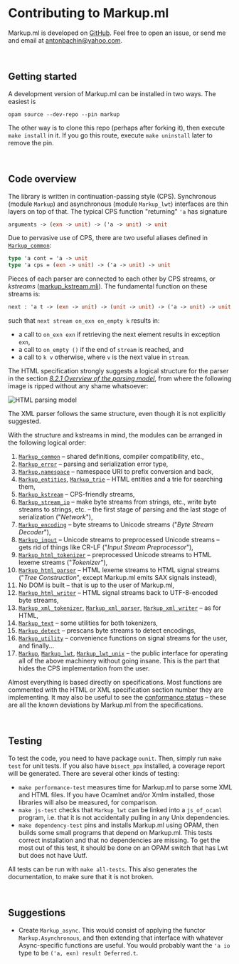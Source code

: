 # Contributing to Markup.ml

Markup.ml is developed on [GitHub][repo]. Feel free to open an issue, or send me
and email at [antonbachin@yahoo.com][email].

[repo]:    https://github.com/aantron/markup.ml
[email]:   mailto:antonbachin@yahoo.com

<br/>

## Getting started

A development version of Markup.ml can be installed in two ways. The easiest is

```
opam source --dev-repo --pin markup
```

The other way is to clone this repo (perhaps after forking it), then execute
`make install` in it. If you go this route, execute `make uninstall` later to
remove the pin.

<br/>

## Code overview

The library is written in continuation-passing style (CPS). Synchronous (module
`Markup`) and asynchronous (module `Markup_lwt`) interfaces are thin layers on
top of that. The typical CPS function "returning" `'a` has signature

```ocaml
arguments -> (exn -> unit) -> ('a -> unit) -> unit
```

Due to pervasive use of CPS, there are two useful aliases defined in
[`Markup_common`][common]:

```ocaml
type 'a cont = 'a -> unit
type 'a cps = (exn -> unit) -> ('a -> unit) -> unit
```

Pieces of each parser are connected to each other by CPS streams, or *kstreams*
([markup_kstream.mli][kstream]). The fundamental function on these streams is:

```ocaml
next : 'a t -> (exn -> unit) -> (unit -> unit) -> ('a -> unit) -> unit
```

such that `next stream on_exn on_empty k` results in:

- a call to `on_exn exn` if retrieving the next element results in exception
  `exn`,
- a call to `on_empty ()` if the end of `stream` is reached, and
- a call to `k v` otherwise, where `v` is the next value in `stream`.

The HTML specification strongly suggests a logical structure for the parser in
the section [*8.2.1 Overview of the parsing model*][model], from where the
following image is ripped without any shame whatsoever:

![HTML parsing model][model-img]

[model]: https://www.w3.org/TR/html5/syntax.html#overview-of-the-parsing-model
[model-img]: https://www.w3.org/TR/html5/images/parsing-model-overview.svg

The XML parser follows the same structure, even though it is not explicitly
suggested.

With the structure and kstreams in mind, the modules can be arranged in the
following logical order:

1.  [`Markup_common`][common] – shared definitions, compiler compatibility,
    etc.,
2.  [`Markup_error`][error] – parsing and serialization error type,
3.  [`Markup.namespace`][namespace] – namespace URI to prefix conversion and
    back,
4.  [`Markup_entities`][entities], [`Markup_trie`][trie] – HTML entities and a
    trie for searching them,
5.  [`Markup_kstream`][kstream] – CPS-friendly streams,
6.  [`Markup_stream_io`][stream_io] – make byte streams from strings, etc.,
    write byte streams to strings, etc. – the first stage of parsing and the
    last stage of serialization ("*Network*"),
7.  [`Markup_encoding`][encoding] – byte streams to Unicode streams ("*Byte
    Stream Decoder*"),
8.  [`Markup_input`][input] – Unicode streams to preprocessed Unicode streams –
    gets rid of things like CR-LF ("*Input Stream Preprocessor*"),
9.  [`Markup_html_tokenizer`][html_tokenizer] – preprocessed Unicode streams to
    HTML lexeme streams ("*Tokenizer*"),
10. [`Markup_html_parser`][html_parser] – HTML lexeme streams to HTML signal
    streams ("*Tree Construction*", except Markup.ml emits SAX signals instead),
11. No DOM is built – that is up to the user of Markup.ml,
12. [`Markup_html_writer`][html_writer] – HTML signal streams back to
    UTF-8-encoded byte streams,
13. [`Markup_xml_tokenizer`][xml_tokenizer], [`Markup_xml_parser`][xml_parser],
    [`Markup_xml_writer`][xml_writer] – as for HTML,
14. [`Markup_text`][text] – some utilities for both tokenizers,
15. [`Markup_detect`][detect] – prescans byte streams to detect encodings,
16. [`Markup_utility`][utility] – convenience functions on signal streams for
    the user, and finally...
17. [`Markup`][main], [`Markup_lwt`][lwt], [`Markup_lwt_unix`][lwt_unix] – the
    public interface for operating all of the above machinery without going
    insane. This is the part that hides the CPS implementation from the user.

Almost everything is based directly on specifications. Most functions are
commented with the HTML or XML specification section number they are
implementing. It may also be useful to see the [conformance status][conformance]
– these are all the known deviations by Markup.ml from the specifications.

[common]: https://github.com/aantron/markup.ml/blob/master/src/markup_common.ml
[error]: https://github.com/aantron/markup.ml/blob/master/src/markup_error.ml
[namespace]: https://github.com/aantron/markup.ml/blob/master/src/markup_namespace.mli
[entities]: https://github.com/aantron/markup.ml/blob/master/src/markup_entities.ml
[trie]: https://github.com/aantron/markup.ml/blob/master/src/markup_trie.ml
[kstream]: https://github.com/aantron/markup.ml/blob/master/src/markup_kstream.mli
[stream_io]: https://github.com/aantron/markup.ml/blob/master/src/markup_stream_io.ml
[encoding]: https://github.com/aantron/markup.ml/blob/master/src/markup_encoding.ml
[input]: https://github.com/aantron/markup.ml/blob/master/src/markup_input.mli
[html_tokenizer]: https://github.com/aantron/markup.ml/blob/master/src/markup_html_tokenizer.mli
[html_parser]: https://github.com/aantron/markup.ml/blob/master/src/markup_html_parser.mli
[html_writer]: https://github.com/aantron/markup.ml/blob/master/src/markup_html_writer.mli
[xml_tokenizer]: https://github.com/aantron/markup.ml/blob/master/src/markup_xml_tokenizer.mli
[xml_parser]: https://github.com/aantron/markup.ml/blob/master/src/markup__xml_parser.mli
[xml_writer]: https://github.com/aantron/markup.ml/blob/master/src/markup_xml_writer.mli
[text]: https://github.com/aantron/markup.ml/blob/master/src/markup_text.ml
[detect]: https://github.com/aantron/markup.ml/blob/master/src/markup_detect.mli
[utility]: https://github.com/aantron/markup.ml/blob/master/src/markup_utility.ml
[main]: https://github.com/aantron/markup.ml/blob/master/src/markup.mli
[lwt]: https://github.com/aantron/markup.ml/blob/master/src/markup_lwt.mli
[lwt_unix]: https://github.com/aantron/markup.ml/blob/master/src/markup_lwt_unix.mli
[conformance]: http://aantron.github.io/markup.ml/#2_Conformancestatus

<br/>

## Testing

To test the code, you need to have package `ounit`. Then, simply run `make test`
for unit tests. If you also have `bisect_ppx` installed, a coverage report will
be generated. There are several other kinds of testing:

- `make performance-test` measures time for Markup.ml to parse some XML and HTML
  files. If you have Ocamlnet and/or Xmlm installed, those libraries will also
  be measured, for comparison.
- `make js-test` checks that `Markup_lwt` can be linked into a `js_of_ocaml`
  program, i.e. that it is not accidentally pulling in any Unix dependencies.
- `make dependency-test` pins and installs Markup.ml using OPAM, then builds
  some small programs that depend on Markup.ml. This tests correct installation
  and that no dependencies are missing. To get the most out of this test, it
  should be done on an OPAM switch that has Lwt but does not have Uutf.

All tests can be run with `make all-tests`. This also generates the
documentation, to make sure that it is not broken.

<br/>

## Suggestions

- Create `Markup_async`. This would consist of applying the functor
  `Markup.Asynchronous`, and then extending that interface with whatever
  Async-specific functions are useful. You would probably want the `'a io` type
  to be `('a, exn) result Deferred.t`.
